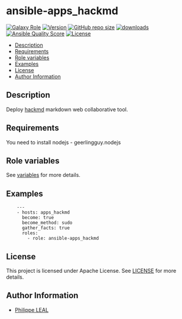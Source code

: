 # ansible-apps_hackmd

[![Galaxy Role](https://img.shields.io/badge/galaxy-apps_hackmd-purple?style=flat)](https://galaxy.ansible.com/lotusnoir/apps_hackmd)
[![Version](https://img.shields.io/github/release/lotusnoir/ansible-apps_hackmd.svg)](https://github.com/lotusnoir/ansible-apps_hackmd/releases/latest)
[![GitHub repo size](https://img.shields.io/github/repo-size/lotusnoir/ansible-apps_hackmd?color=orange&style=flat)](https://galaxy.ansible.com/lotusnoir/apps_hackmd)
[![downloads](https://img.shields.io/ansible/role/d/56093)](https://galaxy.ansible.com/lotusnoir/apps_hackmd)
[![Ansible Quality Score](https://img.shields.io/ansible/quality/56093)](https://galaxy.ansible.com/lotusnoir/apps_hackmd)
[![License](https://img.shields.io/badge/license-Apache--2.0-brightgreen?style=flat)](https://opensource.org/licenses/Apache-2.0)

<!-- START doctoc generated TOC please keep comment here to allow auto update -->
<!-- DON'T EDIT THIS SECTION, INSTEAD RE-RUN doctoc TO UPDATE -->

- [Description](#description)
- [Requirements](#requirements)
- [Role variables](#role-variables)
- [Examples](#examples)
- [License](#license)
- [Author Information](#author-information)

<!-- END doctoc generated TOC please keep comment here to allow auto update -->

## Description

Deploy [hackmd](https://github.com/hackmdio/codimd) markdown web collaborative tool.
## Requirements

You need to install nodejs - geerlingguy.nodejs

## Role variables

See [variables](/defaults/main.yml) for more details.

## Examples

        ---
        - hosts: apps_hackmd
          become: true
          become_method: sudo
          gather_facts: true
          roles:
            - role: ansible-apps_hackmd


## License

This project is licensed under Apache License. See [LICENSE](/LICENSE) for more details.

## Author Information

- [Philippe LEAL](https://github.com/lotusnoir)
